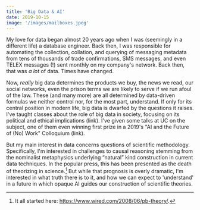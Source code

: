 ```yaml
---
title: 'Big Data & AI'
date: 2019-10-15
image: '/images/mailboxes.jpeg'
---
```


My love for data began almost 20 years ago when I was (seemingly in a different life) a database engineer. Back then, I was responsible for automating the collection, collation, and querying of messaging metadata from tens of thousands of trade confirmations, SMS messages, and even TELEX messages (!) sent monthly on my company's network. Back then, that was *a lot* of data. Times have changed. 

Now, *really* big data determines the products we buy, the news we read, our social networks, even the prison terms we are likely to serve if we run afoul of the law. These (and many more) are all determined by data-driven formulas we neither control nor, for the most part, understand. If only for its central position in modern life, big data is dwarfed by the questions it raises. I've taught classes about the role of big data in society, focusing on its political and ethical implications (link). I've given some talks at UC on the subject, one of them even winning first prize in a 2019's "AI and the Future of (No) Work" Colloquium (link). 

But my main interest in data concerns questions of scientific methodology. Specifically, I'm interested  in challenges to causal reasoning stemming from the nominalist metaphysics underlying “natural” kind construction in current data techniques. In the popular press, this has been presented as the death of theorizing in science.[^1] But while that prognosis is overly dramatic, I'm interested in what truth there is to it, and how we can expect to 'understand' in a future in which opaque AI guides our construction of scientific theories.

[^1]: It all started here: https://www.wired.com/2008/06/pb-theory/.

